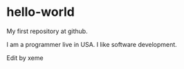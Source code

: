 # hello-world
My first repository at github.

I am a programmer live in USA. I like software development.

Edit by xeme
